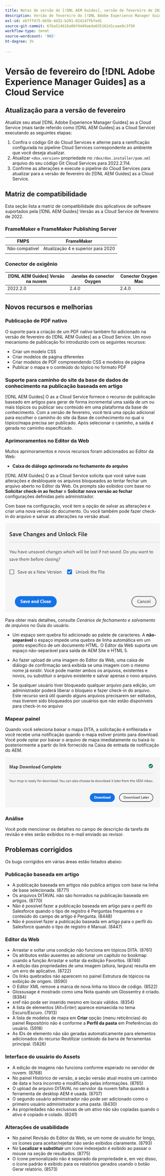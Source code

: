 ```yaml
---
title: Notas de versão do [!DNL AEM Guides], versão de fevereiro de 2022
description: Versão de fevereiro do [!DNL Adobe Experience Manager Guides] as a Cloud Service
exl-id: eb7ff475-bb5b-4d32-b291-024147fbfed1
source-git-commit: 67ba514616a0bf4449aeda035161d1caae0c3f50
workflow-type: tm+mt
source-wordcount: '965'
ht-degree: 3%

---
```


# Versão de fevereiro do [!DNL Adobe Experience Manager Guides] as a Cloud Service

## Atualização para a versão de fevereiro

Atualize seu atual [!DNL Adobe Experience Manager Guides] as a Cloud Service (mais tarde referido como [!DNL AEM Guides] as a Cloud Service) executando as seguintes etapas:
1. Confira o código Git do Cloud Services e alterne para a ramificação configurada no pipeline Cloud Services correspondente ao ambiente que você deseja atualizar.
1. Atualizar `<dox.version>` propriedade no `/dox/dox.installer/pom.xml` arquivo do seu código Git Cloud Services para 2022.2.114.
1. Confirme as alterações e execute o pipeline do Cloud Services para atualizar para a versão de fevereiro do [!DNL AEM Guides] as a Cloud Service.

## Matriz de compatibilidade

Esta seção lista a matriz de compatibilidade dos aplicativos de software suportados pela [!DNL AEM Guides] Versão as a Cloud Service de fevereiro de 2022.

### FrameMaker e FrameMaker Publishing Server

| FMPS | FrameMaker |
| --- | --- |
| Não compatível | Atualização 4 e superior para 2020 |
|  |  |


### Conector de oxigênio

| [!DNL AEM Guides] Versão na nuvem | Janelas do conector Oxygen | Conector Oxygen Mac |
| --- | --- | --- |
| 2022.2.0 | 2.4.0 | 2.4.0 |
|  |  |  |


## Novos recursos e melhorias

### Publicação de PDF nativo

O suporte para a criação de um PDF nativo também foi adicionado na versão de fevereiro do [!DNL AEM Guides] as a Cloud Service. Um novo mecanismo de publicação foi introduzido com os seguintes recursos:
* Criar um modelo CSS
* Criar modelos de página diferentes
* Criar modelos de PDF compreendendo CSS e modelos de página
* Publicar o mapa e o conteúdo do tópico no formato PDF

### Suporte para caminho do site da base de dados de conhecimento na publicação baseada em artigo

[!DNL AEM Guides] O as a Cloud Service fornece o recurso de publicação baseado em artigos para gerar de forma incremental uma saída de um ou mais tópicos ou publicar seu conteúdo em uma plataforma da base de conhecimento. Com a versão de fevereiro, você terá uma opção adicional para escolher o caminho do site da Base de conhecimento no qual o tópico/mapa precisa ser publicado. Após selecionar o caminho, a saída é gerada no caminho especificado.

### Aprimoramentos no Editor da Web

Muitos aprimoramentos e novos recursos foram adicionados ao Editor da Web:

* **Caixa de diálogo aprimorada no fechamento do arquivo**

[!DNL AEM Guides] O as a Cloud Service solicita que você salve suas alterações e desbloqueie os arquivos bloqueados ao tentar fechar um arquivo aberto no Editor da Web. Os prompts são exibidos com base no **Solicitar check-in ao fechar** e **Solicitar nova versão ao fechar** configurações definidas pelo administrador.

Com base na configuração, você tem a opção de salvar as alterações e criar uma nova versão do documento. Ou você também pode fazer check-in do arquivo e salvar as alterações na versão atual.

![Arquivo fechar](assets/file-close-save-changes-unlock.png)

Para obter mais detalhes, consulte *Cenários de fechamento e salvamento de arquivos* no Guia do usuário.

* Um espaço sem quebra foi adicionado ao palete de caracteres.  A **não-separável** o espaço impede uma quebra de linha automática em um ponto específico de um documento HTML. O Editor da Web suporta um espaço não-separável para saída de AEM Site e HTML 5.

* Ao fazer upload de uma imagem do Editor da Web, uma caixa de diálogo de confirmação será exibida se uma imagem com o mesmo nome já existir. Você pode manter ambos os arquivos, existentes e novos, ou substituir o arquivo existente e salvar apenas o novo arquivo.

* Se qualquer usuário tiver bloqueado qualquer arquivo para edição, um administrador poderá liberar o bloqueio e fazer check-in do arquivo. Este recurso será útil quando alguns arquivos precisarem ser editados, mas tiverem sido bloqueados por usuários que não estão disponíveis para check-in no arquivo

### Mapear painel

Quando você seleciona baixar o mapa DITA, a solicitação é enfileirada e você recebe uma notificação quando o mapa estiver pronto para download. Você pode optar por baixar o arquivo de mapa imediatamente ou baixá-lo posteriormente a partir do link fornecido na Caixa de entrada de notificação do AEM.

![Download de mapa](assets/download-map-prompt.png)

### Análise

Você pode mencionar os detalhes no campo de descrição da tarefa de revisão e eles serão exibidos no e-mail enviado ao revisor.

## Problemas corrigidos

Os bugs corrigidos em várias áreas estão listados abaixo:

### Publicação baseada em artigo

* A publicação baseada em artigos não publica artigos com base na linha de base selecionada. (8771)
* Os arquivos DITAVAL não são honrados na publicação baseada em artigos. (8770)
* Não é possível fazer a publicação baseada em artigo para o perfil do Salesforce quando o tipo de registro é Perguntas frequentes e o conteúdo do campo de artigo é Pergunta. (8448)
* Não é possível fazer a publicação baseada em artigo para o perfil do Salesforce quando o tipo de registro é Manual. (8447)

### Editor da Web

* Arrastar e soltar uma condição não funciona em tópicos DITA. (8761)
* Os atributos estão ausentes ao adicionar um capítulo no bookmap usando a função Arrastar e soltar da exibição Favoritos. (8746)
* A edição das propriedades de uma imagem (altura, largura) resulta em um erro de aplicativo. (8722)
* Os links quebrados não aparecem no painel Estrutura de tópicos na exibição de origem. (8590)
* O Editor XML remove a marca de nova linha no bloco de código. (8522)
* Glossusage é mostrado como uma Nota quando um Glossentry é criado. (8384)
* xref não pode ser inserido mesmo em locais válidos. (8354)
* A lista de elementos (Alt+Enter) aparece esmaecida no tema Escuro/Escuro. (7913)
* A lista de modelos de mapa em **Criar** opção (menu reticências) do painel Repositório não é conforme a **Perfil da pasta** em Preferências do usuário. (5918)
* As IDs de elemento não são geradas automaticamente para elementos adicionados do recurso Reutilizar conteúdo da barra de ferramentas principal. (5826)

### Interface do usuário do Assets

* A edição de imagens não funciona conforme esperado no servidor de nuvem. (8768)
* No painel Histórico de versão, a seção versão atual mostra um carimbo de data e hora incorreto e modificado pelas informações. (8765)
* O upload de arquivo DITAVAL no servidor da nuvem falha quando a ferramenta de desktop AEM é usada. (8707)
* O segundo usuário administrador não pode ser adicionado como o primeiro usuário administrador a uma pasta. (8430)
* As propriedades não exclusivas de um ativo não são copiadas quando o ativo é copiado e colado. (8241)

### Alterações de usabilidade

* No painel Revisão do Editor da Web, se um nome de usuário for longo, os ícones para aceitar/rejeitar não serão exibidos claramente. (8793)
* No **Localizar e substituir** um ícone indesejado é exibido ao passar o mouse na seção de resultados. (8775)
* O ícone personalizado não é separado da propriedade e, em vez disso, o ícone padrão é exibido para os relatórios gerados usando o botão Gerar relatório. (8573)
